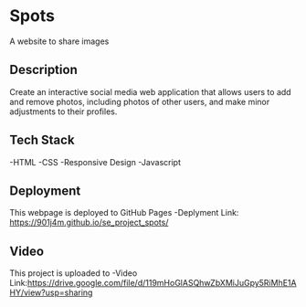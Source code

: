 # Spots

A website to share images

## Description

Create an interactive social media web application that allows users to add and remove photos, including photos of other users, and make minor adjustments to their profiles.

## Tech Stack

-HTML
-CSS
-Responsive Design
-Javascript

## Deployment

This webpage is deployed to GitHub Pages
-Deplyment Link: https://901j4m.github.io/se_project_spots/

## Video

This project is uploaded to
-Video Link:https://drive.google.com/file/d/119mHoGlASQhwZbXMiJuGpy5RiMhE1AHY/view?usp=sharing
